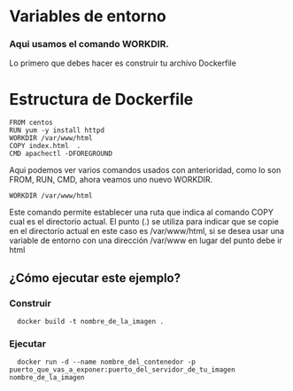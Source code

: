 # Variables de entorno

  ### Aqui usamos el comando WORKDIR.

 Lo primero que debes hacer es construir tu archivo Dockerfile 


# Estructura de Dockerfile    

    
    FROM centos
    RUN yum -y install httpd
    WORKDIR /var/www/html
    COPY index.html  .
    CMD apachectl -DFOREGROUND

  Aqui podemos ver varios comandos usados con anterioridad, como lo son FROM, RUN, CMD, ahora veamos uno nuevo WORKDIR.

    WORKDIR /var/www/html

  Este comando permite establecer una ruta que indica al comando COPY cual es el directorio actual.
  El punto (.) se utiliza para indicar que se copie en el directorio actual en este caso es /var/www/html, si se desea usar una   variable de entorno con una dirección /var/www en lugar del punto debe ir html

  ## ¿Cómo ejecutar este ejemplo?
  	
  ### Construir

      docker build -t nombre_de_la_imagen .

  ### Ejecutar

      docker run -d --name nombre_del_contenedor -p puerto_que_vas_a_exponer:puerto_del_servidor_de_tu_imagen nombre_de_la_imagen  